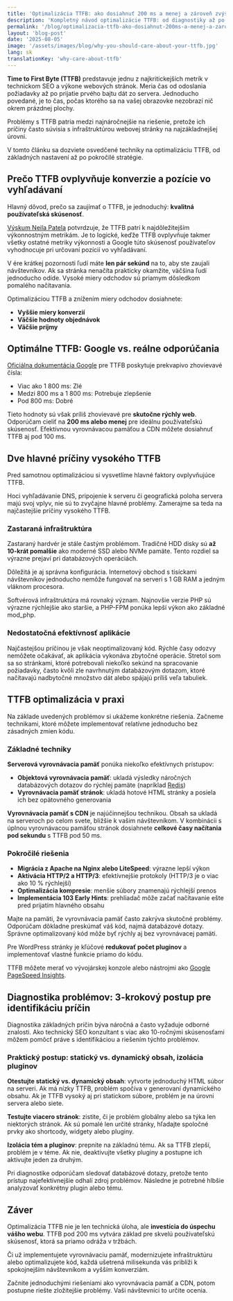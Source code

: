 ```yaml
---
title: 'Optimalizácia TTFB: ako dosiahnuť 200 ms a menej a zároveň zvýšiť konverzie'
description: 'Kompletný návod optimalizácie TTFB: od diagnostiky až po infraštruktúru. Ako dosiahnuť TTFB pod 200 ms.'
permalink: '/blog/optimalizacia-ttfb-ako-dosiahnut-200ms-a-menej-a-zaroven-zvysit-konverzie/'
layout: 'blog-post'
date: '2025-08-05'
image: '/assets/images/blog/why-you-should-care-about-your-ttfb.jpg'
lang: sk
translationKey: 'why-care-about-ttfb'
---
```


**Time to First Byte (TTFB)** predstavuje jednu z najkritickejších metrík v technickom SEO a výkone webových stránok. Meria čas od odoslania požiadavky až po prijatie prvého bajtu dát zo servera. Jednoducho povedané, je to čas, počas ktorého sa na vašej obrazovke nezobrazí nič okrem prázdnej plochy.

Problémy s TTFB patria medzi najnáročnejšie na riešenie, pretože ich príčiny často súvisia s infraštruktúrou webovej stránky na najzákladnejšej úrovni.

V tomto článku sa dozviete osvedčené techniky na optimalizáciu TTFB, od základných nastavení až po pokročilé stratégie.

## Prečo TTFB ovplyvňuje konverzie a pozície vo vyhľadávaní

Hlavný dôvod, prečo sa zaujímať o TTFB, je jednoduchý: **kvalitná používateľská skúsenosť**.

[Výskum Neila Patela](https://neilpatel.com/blog/does-speed-impact-rankings/) potvrdzuje, že TTFB patrí k najdôležitejším výkonnostným metrikám. Je to logické, keďže TTFB ovplyvňuje takmer všetky ostatné metriky výkonnosti a Google túto skúsenosť používateľov vyhodnocuje pri určovaní pozícií vo vyhľadávaní.

V ére krátkej pozornosti ľudí máte **len pár sekúnd** na to, aby ste zaujali návštevníkov. Ak sa stránka nenačíta prakticky okamžite, väčšina ľudí jednoducho odíde. Vysoké miery odchodov sú priamym dôsledkom pomalého načítavania.

Optimalizáciou TTFB a znížením miery odchodov dosiahnete:

- **Vyššie miery konverzií**
- **Väčšie hodnoty objednávok**
- **Väčšie príjmy**

## Optimálne TTFB: Google vs. reálne odporúčania

[Oficiálna dokumentácia Google](https://web.dev/articles/optimize-ttfb) pre TTFB poskytuje prekvapivo zhovievavé čísla:

- Viac ako 1 800 ms: Zlé
- Medzi 800 ms a 1 800 ms: Potrebuje zlepšenie
- Pod 800 ms: Dobré

Tieto hodnoty sú však príliš zhovievavé pre **skutočne rýchly web**. Odporúčam cieliť na **200 ms alebo menej** pre ideálnu používateľskú skúsenosť. Efektívnou vyrovnávacou pamäťou a CDN môžete dosiahnuť TTFB aj pod 100 ms.

## Dve hlavné príčiny vysokého TTFB

Pred samotnou optimalizáciou si vysvetlíme hlavné faktory ovplyvňujúce TTFB.

Hoci vyhľadávanie DNS, pripojenie k serveru či geografická poloha servera majú svoj vplyv, nie sú to zvyčajne hlavné problémy. Zamerajme sa teda na najčastejšie príčiny vysokého TTFB.

### Zastaraná infraštruktúra

Zastaraný hardvér je stále častým problémom. Tradičné HDD disky sú **až 10-krát pomalšie** ako moderné SSD alebo NVMe pamäte. Tento rozdiel sa výrazne prejaví pri databázových operáciách.

Dôležitá je aj správna konfigurácia. Internetový obchod s tisíckami návštevníkov jednoducho nemôže fungovať na serveri s 1 GB RAM a jedným vláknom procesora.

Softvérová infraštruktúra má rovnaký význam. Najnovšie verzie PHP sú výrazne rýchlejšie ako staršie, a PHP-FPM ponúka lepší výkon ako základné mod_php.

### Nedostatočná efektívnosť aplikácie

Najčastejšou príčinou je však neoptimalizovaný kód. Rýchle časy odozvy nemôžete očakávať, ak aplikácia vykonáva zbytočné operácie. Stretol som sa so stránkami, ktoré potrebovali niekoľko sekúnd na spracovanie požiadavky, často kvôli zle navrhnutým databázovým dotazom, ktoré načítavajú nadbytočné množstvo dát alebo spájajú príliš veľa tabuliek.

## TTFB optimalizácia v praxi

Na základe uvedených problémov si ukážeme konkrétne riešenia. Začneme technikami, ktoré môžete implementovať relatívne jednoducho bez zásadných zmien kódu.

### Základné techniky

**Serverová vyrovnávacia pamäť** ponúka niekoľko efektívnych prístupov:

- **Objektová vyrovnávacia pamäť**: ukladá výsledky náročných databázových dotazov do rýchlej pamäte (napríklad [Redis](https://redis.io/))
- **Vyrovnávacia pamäť stránok**: ukladá hotové HTML stránky a posiela ich bez opätovného generovania

**Vyrovnávacia pamäť s CDN** je najúčinnejšou technikou. Obsah sa ukladá na serveroch po celom svete, bližšie k vašim návštevníkom. V kombinácii s úplnou vyrovnávacou pamäťou stránok dosiahnete **celkové časy načítania pod sekundu** s TTFB pod 50 ms.

### Pokročilé riešenia

- **Migrácia z Apache na Nginx alebo LiteSpeed**: výrazne lepší výkon
- **Aktivácia HTTP/2 a HTTP/3**: efektívnejšie protokoly (HTTP/3 je o viac ako 10 % rýchlejší)
- **Optimalizácia kompresie**: menšie súbory znamenajú rýchlejší prenos
- **Implementácia 103 Early Hints**: prehliadač môže začať načítavanie ešte pred prijatím hlavného obsahu

Majte na pamäti, že vyrovnávacia pamäť často zakrýva skutočné problémy. Odporúčam dôkladne preskúmať váš kód, najmä databázové dotazy. Správne optimalizovaný kód môže byť rýchly aj bez vyrovnávacej pamäti.

Pre WordPress stránky je kľúčové **redukovať počet pluginov** a implementovať vlastné funkcie priamo do kódu.

TTFB môžete merať vo vývojárskej konzole alebo nástrojmi ako [Google PageSpeed Insights](https://pagespeed.web.dev/).

## Diagnostika problémov: 3-krokový postup pre identifikáciu príčin

Diagnostika základných príčin býva náročná a často vyžaduje odborné znalosti. Ako technický SEO konzultant s viac ako 10-ročnými skúsenosťami môžem pomôcť práve s identifikáciou a riešením týchto problémov.

### Praktický postup: statický vs. dynamický obsah, izolácia pluginov

**Otestujte statický vs. dynamický obsah**: vytvorte jednoduchý HTML súbor na serveri. Ak má nízky TTFB, problém spočíva v generovaní dynamického obsahu. Ak je TTFB vysoký aj pri statickom súbore, problém je na úrovni servera alebo siete.

**Testujte viacero stránok**: zistite, či je problém globálny alebo sa týka len niektorých stránok. Ak sú pomalé len určité stránky, hľadajte spoločné prvky ako shortcody, widgety alebo pluginy.

**Izolácia tém a pluginov**: prepnite na základnú tému. Ak sa TTFB zlepší, problém je v téme. Ak nie, deaktivujte všetky pluginy a postupne ich aktivujte jeden za druhým.

Pri diagnostike odporúčam sledovať databázové dotazy, pretože tento prístup najefektívnejšie odhalí zdroj problémov. Následne je potrebné hlbšie analyzovať konkrétny plugin alebo tému.

## Záver

Optimalizácia TTFB nie je len technická úloha, ale **investícia do úspechu vášho webu**. TTFB pod 200 ms vytvára základ pre skvelú používateľskú skúsenosť, ktorá sa priamo odráža v tržbách.

Či už implementujete vyrovnávaciu pamäť, modernizujete infraštruktúru alebo optimalizujete kód, každá ušetrená milisekunda vás priblíži k spokojnejším návštevníkom a vyšším konverziám.

Začnite jednoduchými riešeniami ako vyrovnávacia pamäť a CDN, potom postupne riešte zložitejšie problémy. Vaši návštevníci to určite ocenia.